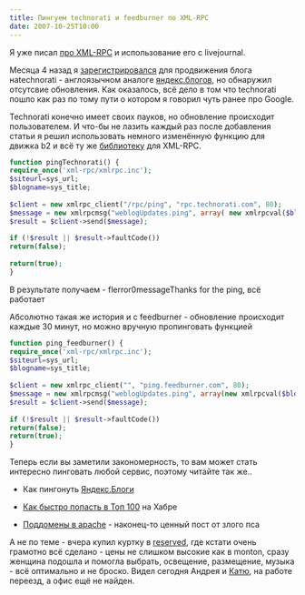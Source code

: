 ```yaml
---
title: Пингуем technorati и feedburner по XML-RPC
date: 2007-10-25T10:00
---
```


Я уже писал [про XML-RPC](https://kurapov.ee/article/xml-rpc_and_livejournal/) и использование его с livejournal.

Месяца 4 назад я [зарегистрировался](http://technorati.com/people/technorati/totra) для продвижения блога наtechnorati - англоязычном аналоге [яндекс.блогов](http://blog.yandex.ru/), но обнаружил отсутсвие обновления. Как оказалось, всё дело в том что technorati пошло как раз по тому пути о котором я говорил чуть ранее про Google.

<!-- truncate -->

Technorati конечно имеет своих пауков, но обновление происходит пользователем. И что-бы не лазить каждый раз после добавления статьи я решил использовать немного изменённую функцию для движка b2 и всё ту же [библиотеку](http://phpxmlrpc.sourceforge.net/) для XML-RPC.

```php
function pingTechnorati() {  
require_once('xml-rpc/xmlrpc.inc');  
$siteurl=sys_url;  
$blogname=sys_title;  
  
$client = new xmlrpc_client("/rpc/ping", "rpc.technorati.com", 80);  
$message = new xmlrpcmsg("weblogUpdates.ping", array( new xmlrpcval($blogname), new xmlrpcval($siteurl)));  
$result = $client->send($message);  
  
if (!$result || $result->faultCode())  
return(false);  
  
return(true);  
}
```

В результате получаем - flerror0messageThanks for the ping, всё работает

Абсолютно такая же история и с feedburner - обновление происходит каждые 30 минут, но можно вручную пропинговать функцией

```php
function ping_feedburner() {  
require_once('xml-rpc/xmlrpc.inc');  
$siteurl=sys_url;  
$blogname=sys_title;  
  
$client = new xmlrpc_client("", "ping.feedburner.com", 80);  
$message = new xmlrpcmsg("weblogUpdates.ping", array(new xmlrpcval($blogname), new xmlrpcval($siteurl )));  
$result = $client->send($message);  
  
if (!$result || $result->faultCode())  
return(false);  
return(true);  
}
```

Теперь если вы заметили закономерность, то вам может стать интересно пинговать любой сервис, поэтому читайте так же..

- Как пингонуть [Яндекс.Блоги](http://nudnik.ru/entry/3436#comments)  
    
- [Как быстро попасть в Топ 100](http://www.habrahabr.ru/blog/blogosphere/11369.html) на Хабре  
    
- [Поддомены в apache](http://zliypes.com.ua/blog/2007/10/25/serveralias/) - наконец-то ценный пост от злого пса

А не по теме - вчера купил куртку в [reserved](http://www.re-reserved.com/), где кстати очень грамотно всё сделано - цены не слишком высокие как в monton, сразу женщина подошла и помогла выбрать, освещение, размещение, музыка - всё оптимально и не броско. Видел сегодня Андрея и [Катю](http://katjona.livejournal.com/profile), на работе переезд, а офис ещё не найден.
